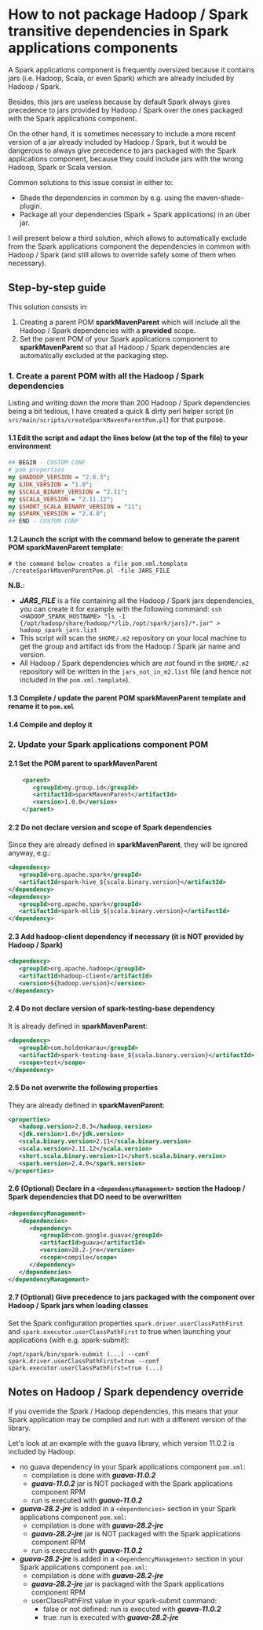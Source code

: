 # How to not package Hadoop / Spark transitive dependencies in Spark applications components

A Spark applications component is frequently oversized because it contains jars (i.e. Hadoop, Scala, or even Spark) which are already included by Hadoop / Spark.

Besides, this jars are useless because by default Spark always gives precedence to jars provided by Hadoop / Spark over the ones packaged with the Spark applications component.

On the other hand, it is sometimes necessary to include a more recent version of a jar already included by Hadoop / Spark, but it would be dangerous to always give precedence to jars packaged with the Spark applications component, because they could include jars with the wrong Hadoop, Spark or Scala version.

Common solutions to this issue consist in either to:
- Shade the dependencies in common by e.g. using the maven-shade-plugin.
- Package all your dependencies (Spark + Spark applications) in an über jar.

I will present below a third solution, which allows to automatically exclude from the Spark applications component the dependencies in common with Hadoop / Spark (and still allows to override safely some of them when necessary).

## Step-by-step guide

This solution consists in:
1. Creating a parent POM **sparkMavenParent** which will include all the Hadoop / Spark dependencies with a **provided** scope.
1. Set the parent POM of your Spark applications component to **sparkMavenParent** so that all Hadoop / Spark dependencies are automatically excluded at the packaging step.

### 1. Create a parent POM with all the Hadoop / Spark dependencies
Listing and writing down the more than 200 Hadoop / Spark dependencies being a bit tedious, I have created a quick & dirty perl helper script (in `src/main/scripts/createSparkMavenParentPom.pl`) for that purpose.

#### 1.1 Edit the script and adapt the lines below (at the top of the file) to your environment

```perl
## BEGIN - CUSTOM CONF
# pom properties
my $HADOOP_VERSION = "2.8.3";
my $JDK_VERSION = "1.8";
my $SCALA_BINARY_VERSION = "2.11";
my $SCALA_VERSION = "2.11.12";
my $SHORT_SCALA_BINARY_VERSION = "11";
my $SPARK_VERSION = "2.4.0";
## END - CUSTOM CONF
```

#### 1.2 Launch the script with the command below to generate the parent POM sparkMavenParent template:

```shell
# the command below creates a file pom.xml.template
./createSparkMavenParentPom.pl -file JARS_FILE
```

**N.B.**:
- _**JARS_FILE**_ is a file containing all the Hadoop / Spark jars dependencies, you can create it for example with the following command: `ssh <HADOOP_SPARK_HOSTNAME> "ls -1 {/opt/hadoop/share/hadoop/*/lib,/opt/spark/jars}/*.jar" > hadoop_spark_jars.list`
- This script will scan the `$HOME/.m2` repository on your local machine to get the group and artifact ids from the Hadoop / Spark jar name and version.
- All Hadoop / Spark dependencies which are _not_ found in the `$HOME/.m2` repository will be written in the `jars_not_in_m2.list` file (and hence not included in the `pom.xml.template`).

#### 1.3 Complete / update the parent POM sparkMavenParent template and rename it to `pom.xml`

#### 1.4 Compile and deploy it

### 2. Update your Spark applications component POM

#### 2.1 Set the POM parent to sparkMavenParent

```xml
    <parent>
       <groupId>my.group.id</groupId>
       <artifactId>sparkMavenParent</artifactId>
       <version>1.0.0</version>
    </parent>
```

#### 2.2 Do not declare version and scope of Spark dependencies
Since they are already defined in **sparkMavenParent**, they will be ignored anyway, e.g.:

```xml
<dependency>
   <groupId>org.apache.spark</groupId>
   <artifactId>spark-hive_${scala.binary.version}</artifactId>
</dependency>
<dependency>
   <groupId>org.apache.spark</groupId>
   <artifactId>spark-mllib_${scala.binary.version}</artifactId>
</dependency>
```

#### 2.3 Add hadoop-client dependency if necessary (it is NOT provided by Hadoop / Spark)

```xml
<dependency>
   <groupId>org.apache.hadoop</groupId>
   <artifactId>hadoop-client</artifactId>
   <version>${hadoop.version}</version>
</dependency>
```

#### 2.4 Do not declare version of spark-testing-base dependency
It is already defined in **sparkMavenParent**:

```xml
<dependency>
   <groupId>com.holdenkarau</groupId>
   <artifactId>spark-testing-base_${scala.binary.version}</artifactId>
   <scope>test</scope>
</dependency>
```

#### 2.5 Do not overwrite the following properties
They are already defined in **sparkMavenParent**:

```xml
<properties>
   <hadoop.version>2.8.3</hadoop.version>
   <jdk.version>1.8</jdk.version>
   <scala.binary.version>2.11</scala.binary.version>
   <scala.version>2.11.12</scala.version>
   <short.scala.binary.version>11</short.scala.binary.version>
   <spark.version>2.4.0</spark.version>
</properties>
```

#### 2.6 (Optional) Declare in a `<dependencyManagement>` section the Hadoop / Spark dependencies that DO need to be overwritten

```xml
<dependencyManagement>
   <dependencies>
      <dependency>
         <groupId>com.google.guava</groupId>
         <artifactId>guava</artifactId>
         <version>28.2-jre</version>
         <scope>compile</scope>
      </dependency>
   </dependencies>
</dependencyManagement>
```

#### 2.7 (Optional) Give precedence to jars packaged with the component over Hadoop / Spark jars when loading classes
Set the Spark configuration properties `spark.driver.userClassPathFirst` and `spark.executor.userClassPathFirst` to true when launching your applications (with e.g. spark-submit):
```shell
/opt/spark/bin/spark-submit (...) --conf spark.driver.userClassPathFirst=true --conf spark.executor.userClassPathFirst=true (...)
```

## Notes on Hadoop / Spark dependency override
If  you override the Spark / Hadoop dependencies, this means that your Spark application may be compiled and run with a different version of the library.

Let's look at an example with the guava library, which version 11.0.2 is included by Hadoop:
- no guava dependency in your Spark applications component `pom.xml`:
  - compilation is done with _**guava-11.0.2**_
  - _**guava-11.0.2**_ jar is NOT packaged with the Spark applications component RPM
  - run is executed with _**guava-11.0.2**_
- _**guava-28.2-jre**_ is added in a  `<dependencies>` section in your Spark applications component `pom.xml`:
  - compilation is done with _**guava-28.2-jre**_
  - _**guava-28.2-jre**_ jar is NOT packaged with the Spark applications component RPM
  - run is executed with _**guava-11.0.2**_
- _**guava-28.2-jre**_ is added in a `<dependencyManagement>` section in your Spark applications component `pom.xml`:
  - compilation is done with _**guava-28.2-jre**_
  - _**guava-28.2-jre**_ jar is packaged with the Spark applications component RPM
  - userClassPathFirst value in your spark-submit command:
    - false or not defined: run is executed with _**guava-11.0.2**_
    - true: run is executed with _**guava-28.2-jre**_
